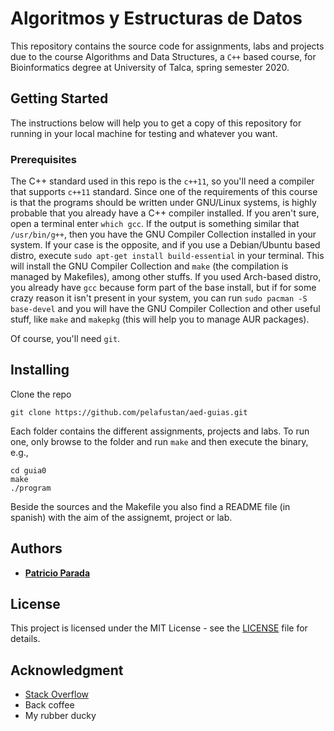 # Algoritmos y Estructuras de Datos

This repository contains the source code for assignments, labs and projects due to the course Algorithms and Data Structures, a `C++` based course, for Bioinformatics degree at University of Talca, spring semester 2020.

## Getting Started

The instructions below will help you to get a copy of this repository for running in your local machine for testing and whatever you want.

### Prerequisites

The C++ standard used in this repo is the `c++11`, so you'll need a compiler that supports `c++11` standard. Since one of the requirements of this course is that the programs should be written under GNU/Linux systems, is highly probable that you already have a C++ compiler installed. If you aren't sure, open a terminal enter `which gcc`. If the output is something similar that `/usr/bin/g++`, then you have the GNU Compiler Collection installed in your system. If your case is the opposite, and if you use a Debian/Ubuntu based distro, execute `sudo apt-get install build-essential` in your terminal. This will install the GNU Compiler Collection and `make` (the compilation is managed by Makefiles), among other stuffs. If you used Arch-based distro, you already have `gcc` because form part of the base install, but if for some crazy reason it isn't present in your system, you can run `sudo pacman -S base-devel` and you will have the GNU Compiler Collection and other useful stuff, like `make` and `makepkg` (this will help you to manage AUR packages).

Of course, you'll need `git`.

## Installing

Clone the repo

```
git clone https://github.com/pelafustan/aed-guias.git
```

Each folder contains the different assignments, projects and labs. To run one, only browse to the folder and run `make` and then execute the binary, e.g.,

```
cd guia0
make
./program
```

Beside the sources and the Makefile you also find a README file (in spanish) with the aim of the assignemt, project or lab.

## Authors

* **[Patricio Parada](https://github.com/pelafustan)**

## License

This project is licensed under the MIT License - see the [LICENSE](LICENSE) file for details.

## Acknowledgment

* [Stack Overflow](https://stackoverflow.com)
* Back coffee
* My rubber ducky
